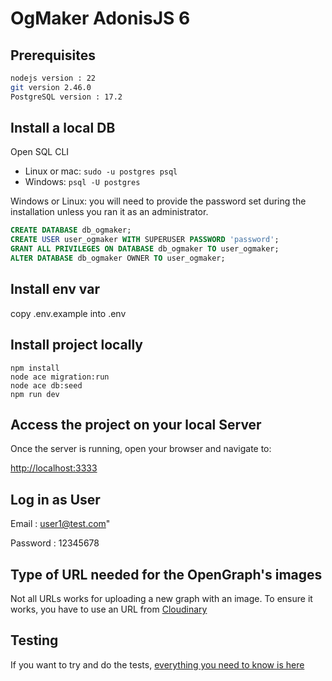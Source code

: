 # OgMaker AdonisJS 6

## Prerequisites

```bash
nodejs version : 22
git version 2.46.0
PostgreSQL version : 17.2
```

## Install a local DB

Open SQL CLI

- Linux or mac: `sudo -u postgres psql`
- Windows: `psql -U postgres`

Windows or Linux: you will need to provide the password set during the installation unless you ran it as an administrator.

```sql
CREATE DATABASE db_ogmaker;
CREATE USER user_ogmaker WITH SUPERUSER PASSWORD 'password';
GRANT ALL PRIVILEGES ON DATABASE db_ogmaker TO user_ogmaker;
ALTER DATABASE db_ogmaker OWNER TO user_ogmaker;

```

## Install env var

copy .env.example into .env

## Install project locally

```shell
npm install
node ace migration:run
node ace db:seed
npm run dev
```

## Access the project on your local Server

Once the server is running, open your browser and navigate to:

<http://localhost:3333>

## Log in as User

Email : <user1@test.com>"

Password : 12345678

## Type of URL needed for the OpenGraph's images

Not all URLs works for uploading a new graph with an image. To ensure it works, you have to use an URL from [Cloudinary](https://cloudinary.com)

## Testing

If you want to try and do the tests, [everything you need to know is here](TESTING.md)
